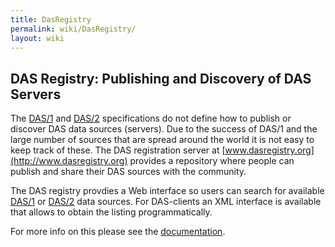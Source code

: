 ```yaml
---
title: DasRegistry
permalink: wiki/DasRegistry/
layout: wiki
---
```


DAS Registry: Publishing and Discovery of DAS Servers
-----------------------------------------------------

The [DAS/1](/wiki/DAS/1 "wikilink") and [DAS/2](DAS/2 "wikilink")
specifications do not define how to publish or discover DAS data sources
(servers). Due to the success of DAS/1 and the large number of sources
that are spread around the world it is not easy to keep track of these.
The DAS registration server at
[www.dasregistry.org](http://www.dasregistry.org) provides a repository
where people can publish and share their DAS sources with the community.

The DAS registry provdies a Web interface so users can search for
available [DAS/1](/wiki/DAS/1 "wikilink") or [DAS/2](DAS/2 "wikilink") data
sources. For DAS-clients an XML interface is available that allows to
obtain the listing programmatically.

For more info on this please see the
[documentation](http://www.dasregistry.org/help_scripting.jsp).
